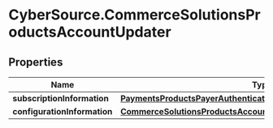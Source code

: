# CyberSource.CommerceSolutionsProductsAccountUpdater

## Properties
Name | Type | Description | Notes
------------ | ------------- | ------------- | -------------
**subscriptionInformation** | [**PaymentsProductsPayerAuthenticationSubscriptionInformation**](PaymentsProductsPayerAuthenticationSubscriptionInformation.md) |  | [optional] 
**configurationInformation** | [**CommerceSolutionsProductsAccountUpdaterConfigurationInformation**](CommerceSolutionsProductsAccountUpdaterConfigurationInformation.md) |  | [optional] 


